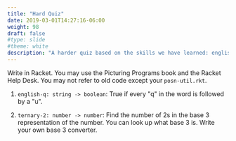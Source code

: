 ```yaml
---
title: "Hard Quiz"
date: 2019-03-01T14:27:16-06:00
weight: 98
draft: false
#type: slide
#theme: white
description: "A harder quiz based on the skills we have learned: english-q"
---
```


Write in Racket. You may use the Picturing Programs book and the
Racket Help Desk. You may not refer to old code except your
`posn-util.rkt`.


1. `english-q: string -> boolean`: True if every "q" in the word is
   followed by a "u".
   
2. `ternary-2: number -> number`: Find the number of 2s in the base 3
   representation of the number. You can look up what base 3 is. Write
   your own base 3 converter.
   
   
